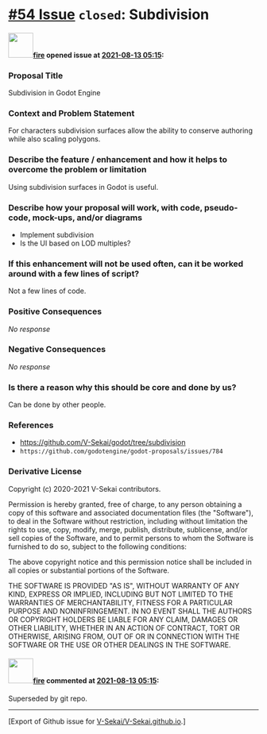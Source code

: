 # [\#54 Issue](https://github.com/V-Sekai/V-Sekai.github.io/issues/54) `closed`: Subdivision

#### <img src="https://avatars.githubusercontent.com/u/32321?u=c2e06a3d2b49a467aa907e54aa259516440267cc&v=4" width="50">[fire](https://github.com/fire) opened issue at [2021-08-13 05:15](https://github.com/V-Sekai/V-Sekai.github.io/issues/54):

### Proposal Title

Subdivision in Godot Engine

### Context and Problem Statement

For characters subdivision surfaces allow the ability to conserve authoring while also scaling polygons.

### Describe the feature / enhancement and how it helps to overcome the problem or limitation

Using subdivision surfaces in Godot is useful.

### Describe how your proposal will work, with code, pseudo-code, mock-ups, and/or diagrams

* Implement subdivision
* Is the UI based on LOD multiples?

### If this enhancement will not be used often, can it be worked around with a few lines of script?

Not a few lines of code.

### Positive Consequences

_No response_

### Negative Consequences

_No response_

### Is there a reason why this should be core and done by us?

Can be done by other people.

### References

* https://github.com/V-Sekai/godot/tree/subdivision
* `https://github.com/godotengine/godot-proposals/issues/784`

### Derivative License

Copyright (c) 2020-2021 V-Sekai contributors.

Permission is hereby granted, free of charge, to any person obtaining a copy
of this software and associated documentation files (the "Software"), to deal
in the Software without restriction, including without limitation the rights
to use, copy, modify, merge, publish, distribute, sublicense, and/or sell
copies of the Software, and to permit persons to whom the Software is
furnished to do so, subject to the following conditions:

The above copyright notice and this permission notice shall be included in all
copies or substantial portions of the Software.

THE SOFTWARE IS PROVIDED "AS IS", WITHOUT WARRANTY OF ANY KIND, EXPRESS OR
IMPLIED, INCLUDING BUT NOT LIMITED TO THE WARRANTIES OF MERCHANTABILITY,
FITNESS FOR A PARTICULAR PURPOSE AND NONINFRINGEMENT. IN NO EVENT SHALL THE
AUTHORS OR COPYRIGHT HOLDERS BE LIABLE FOR ANY CLAIM, DAMAGES OR OTHER
LIABILITY, WHETHER IN AN ACTION OF CONTRACT, TORT OR OTHERWISE, ARISING FROM,
OUT OF OR IN CONNECTION WITH THE SOFTWARE OR THE USE OR OTHER DEALINGS IN THE
SOFTWARE.


#### <img src="https://avatars.githubusercontent.com/u/32321?u=c2e06a3d2b49a467aa907e54aa259516440267cc&v=4" width="50">[fire](https://github.com/fire) commented at [2021-08-13 05:15](https://github.com/V-Sekai/V-Sekai.github.io/issues/54#issuecomment-934763382):

Superseded by git repo.


-------------------------------------------------------------------------------



[Export of Github issue for [V-Sekai/V-Sekai.github.io](https://github.com/V-Sekai/V-Sekai.github.io).]
